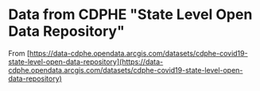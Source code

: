 # Data from CDPHE "State Level Open Data Repository"

From [https://data-cdphe.opendata.arcgis.com/datasets/cdphe-covid19-state-level-open-data-repository](https://data-cdphe.opendata.arcgis.com/datasets/cdphe-covid19-state-level-open-data-repository)



